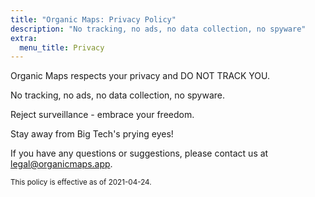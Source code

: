 ```yaml
---
title: "Organic Maps: Privacy Policy"
description: "No tracking, no ads, no data collection, no spyware"
extra:
  menu_title: Privacy
---
```


Organic Maps respects your privacy and DO NOT TRACK YOU.

No tracking, no ads, no data collection, no spyware.

Reject surveillance - embrace your freedom.

Stay away from Big Tech's prying eyes!

If you have any questions or suggestions, please contact us at
[legal@organicmaps.app](mailto:legal@organicmaps.app).

<sub>This policy is effective as of 2021-04-24.</sub>
